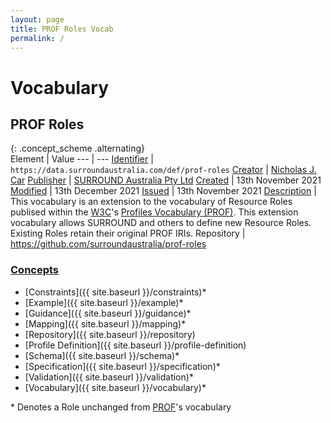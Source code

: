 ```yaml
---
layout: page
title: PROF Roles Vocab
permalink: /
---
```

# Vocabulary

## PROF Roles 

{: .concept_scheme .alternating}  
Element | Value
--- | ---
[Identifier](https://www.dublincore.org/specifications/dublin-core/dcmi-terms/#http://purl.org/dc/terms/identifier) | `https://data.surroundaustralia.com/def/prof-roles`
[Creator](https://www.dublincore.org/specifications/dublin-core/dcmi-terms/#http://purl.org/dc/terms/creator) | [Nicholas J. Car](http://orcid.org/0000-0002-8742-7730)
[Publisher](https://www.dublincore.org/specifications/dublin-core/dcmi-terms/#http://purl.org/dc/terms/publisher) | [SURROUND Australia Pty Ltd](https://linked.data.gov.au/org/surround)
[Created](https://www.dublincore.org/specifications/dublin-core/dcmi-terms/#http://purl.org/dc/terms/created) | 13th November 2021
[Modified](https://www.dublincore.org/specifications/dublin-core/dcmi-terms/#http://purl.org/dc/terms/modified) | 13th December 2021
[Issued](https://www.dublincore.org/specifications/dublin-core/dcmi-terms/#http://purl.org/dc/terms/issued) | 13th November 2021
[Description](https://www.dublincore.org/specifications/dublin-core/dcmi-terms/#http://purl.org/dc/terms/description) | This vocabulary is an extension to the vocabulary of Resource Roles publised within the [W3C](https://www.w3.org)'s [Profiles Vocabulary (PROF)](https://www.w3.org/TR/dx-prof/). This extension vocabulary allows SURROUND and others to define new Resource Roles. Existing Roles retain their original PROF IRIs.
Repository | <https://github.com/surroundaustralia/prof-roles>

### [Concepts](https://www.w3.org/TR/skos-reference/#concepts)

* [Constraints]({{ site.baseurl }}/constraints)\*
* [Example]({{ site.baseurl }}/example)\*
* [Guidance]({{ site.baseurl }}/guidance)\*
* [Mapping]({{ site.baseurl }}/mapping)\*
* [Repository]({{ site.baseurl }}/repository)
* [Profile Definition]({{ site.baseurl }}/profile-definition)
* [Schema]({{ site.baseurl }}/schema)\*
* [Specification]({{ site.baseurl }}/specification)\*
* [Validation]({{ site.baseurl }}/validation)\*
* [Vocabulary]({{ site.baseurl }}/vocabulary)\*

\* Denotes a Role unchanged from [PROF](https://www.w3.org/TR/dx-prof/)'s vocabulary